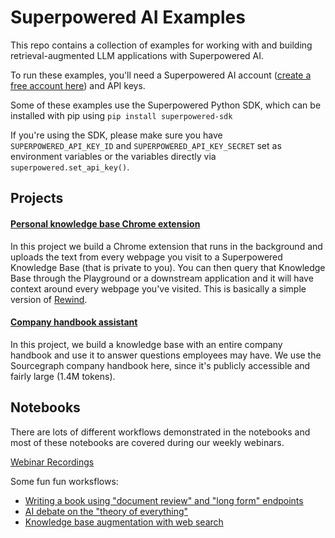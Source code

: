 # Superpowered AI Examples

This repo contains a collection of examples for working with and building retrieval-augmented LLM applications with Superpowered AI.

To run these examples, you'll need a Superpowered AI account ([create a free account here](https://superpowered.ai)) and API keys.

Some of these examples use the Superpowered Python SDK, which can be installed with pip using `pip install superpowered-sdk`

If you're using the SDK, please make sure you have `SUPERPOWERED_API_KEY_ID` and `SUPERPOWERED_API_KEY_SECRET` set as environment variables or the variables directly via `superpowered.set_api_key()`.

## Projects

#### [Personal knowledge base Chrome extension](projects/personal_kb_chrome_extension)
In this project we build a Chrome extension that runs in the background and uploads the text from every webpage you visit to a Superpowered Knowledge Base (that is private to you). You can then query that Knowledge Base through the Playground or a downstream application and it will have context around every webpage you've visited. This is basically a simple version of [Rewind](https://rewind.ai).

#### [Company handbook assistant](projects/company_handbook_assistant)
In this project, we build a knowledge base with an entire company handbook and use it to answer questions employees may have. We use the Sourcegraph company handbook here, since it's publicly accessible and fairly large (1.4M tokens).

## Notebooks

There are lots of different workflows demonstrated in the notebooks and most of these notebooks are covered during our weekly webinars.

[Webinar Recordings](https://www.youtube.com/playlist?list=PLePKvgYhNOFxg3O7gXfmxaKp0EWXEhvNC)

Some fun fun worksflows:

- [Writing a book using "document review" and "long form" endpoints](notebooks/book_generation_pt_2.ipynb)
- [AI debate on the "theory of everything"](notebooks/ai_debate.ipynb)
- [Knowledge base augmentation with web search](notebooks/augment_kb_with_web_search.ipynb)